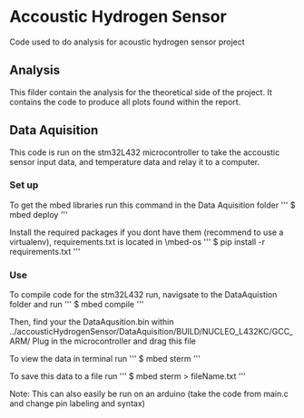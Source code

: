 # Accoustic Hydrogen Sensor
Code used to do analysis for acoustic hydrogen sensor project

## Analysis
This filder contain the analysis for the theoretical side of the project.
It contains the code to produce all plots found within the report.

## Data Aquisition
This code is run on the stm32L432 microcontroller to take the accoustic sensor input data, and temperature data and relay it to a computer.

### Set up
To get the mbed libraries run this command in the Data Aquisition folder
'''
$ mbed deploy
'''

Install the required packages if you dont have them (recommend to use a virtualenv), requirements.txt is located in \mbed-os
'''
$ pip install -r requirements.txt
'''


### Use
To compile code for the stm32L432 run, navigsate to the DataAquistion folder and run
'''
$ mbed compile
'''

Then, find your the DataAqusition.bin within ../accousticHydrogenSensor/DataAquisition/BUILD/NUCLEO_L432KC/GCC_ARM/
Plug in the microcontroller and drag this file


To view the data in terminal run
'''
$ mbed sterm
'''

To save this data to a file run 
'''
$ mbed sterm > fileName.txt
'''

Note: This can also easily be run on an arduino (take the code from main.c and change pin labeling and syntax)





